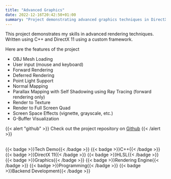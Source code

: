 ```yaml
---
title: "Advanced Graphics"
date: 2022-12-16T20:42:50+01:00
summary: "Project demonstrating advanced graphics techniques in DirectX 11"
---
```


This project demonstrates my skills in advanced rendering techniques. Written using C++ and DirectX 11 using a custom framework.

Here are the features of the project

- OBJ Mesh Loading
- User input (mouse and keyboard)
- Forward Rendering
- Deferred Rendering
- Point Light Support
- Normal Mapping
- Parallax Mapping with Self Shadowing using Ray Tracing (forward rendering only)
- Render to Texture
- Render to Full Screen Quad
- Screen Space Effects (vignette, grayscale, etc.)
- G-Buffer Visualization

{{< alert "github" >}}
Check out the project repository on [Github](https://github.com/ArnavMehta3000/Advanced-Graphics)
{{< /alert >}}

</br>

<div style="display: flex; flex-wrap: wrap; gap: 10px;">
  {{< badge >}}Tech Demo{{< /badge >}}
  {{< badge >}}C++{{< /badge >}}
  {{< badge >}}DirectX 11{{< /badge >}}
  {{< badge >}}HLSL{{< /badge >}}
  {{< badge >}}Graphics{{< /badge >}}
  {{< badge >}}Rendering Engine{{< /badge >}}
  {{< badge >}}Programming{{< /badge >}}
  {{< badge >}}Backend Development{{< /badge >}}
</div>
